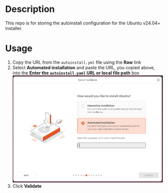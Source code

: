 # Description

This repo is for storing the autoinstall configuration for the Ubuntu v24.04+ installer.

# Usage

1. Copy the URL from the `autoinstall.yml` file using the **Raw** link
1. Select **Automated installation** and paste the URL, you copied above, into the **Enter the `autoinstall.yaml` URL or local file path** box
   ![ubuntu-installer-autoinstall-selection.png](.attachments/ubuntu-installer-autoinstall-selection.png)
1. Click **Validate**

